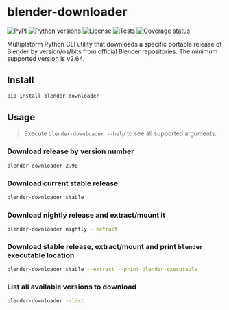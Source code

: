 # blender-downloader

[![PyPI][pypi-version-badge-link]][pypi-link]
[![Python versions][pypi-pyversions-badge-link]][pypi-link]
[![License][license-image]][license-link]
[![Tests][tests-image]][tests-link]
[![Coverage status][coverage-image]][coverage-link]

Multiplatorm Python CLI utility that downloads a specific portable release of
Blender by version/os/bits from official Blender repositories. The minimum
supported version is v2.64.

## Install

```bash
pip install blender-downloader
```

## Usage

> Execute `blender-downloader --help` to see all supported arguments.

### Download release by version number

```bash
blender-downloader 2.90
```

### Download current stable release

```bash
blender-downloader stable
```

### Download nightly release and extract/mount it

```bash
blender-downloader nightly --extract
```

### Download stable release, extract/mount and print `blender` executable location

```bash
blender-downloader stable --extract --print-blender-executable
```

### List all available versions to download

```bash
blender-downloader --list
```

[pypi-link]: https://pypi.org/project/blender-downloader
[pypi-version-badge-link]: https://img.shields.io/pypi/v/blender-downloader
[pypi-pyversions-badge-link]: https://img.shields.io/pypi/pyversions/blender-downloader
[license-image]: https://img.shields.io/pypi/l/blender-downloader?color=light-green
[license-link]: https://github.com/mondeja/blender-downloader/blob/master/LICENSE
[tests-image]: https://img.shields.io/github/workflow/status/mondeja/blender-downloader/CI
[tests-link]: https://github.com/mondeja/blender-downloader/actions?query=workflow%3ACI
[coverage-image]: https://img.shields.io/coveralls/github/mondeja/blender-downloader?logo=coveralls
[coverage-link]: https://coveralls.io/github/mondeja/blender-downloader
